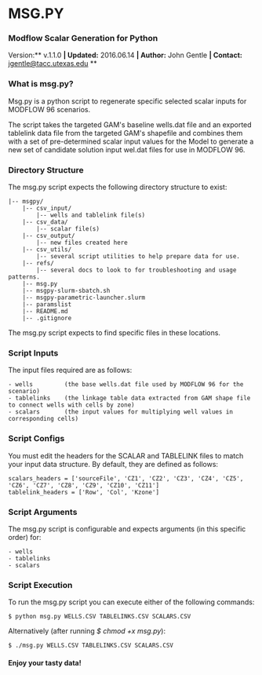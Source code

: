 # MSG.PY 
### Modflow Scalar Generation for Python

Version:** v.1.1.0 **| 
Updated:** 2016.06.14 **| 
Author:** John Gentle **| 
Contact:** jgentle@tacc.utexas.edu **


### What is msg.py?
Msg.py is a python script to regenerate specific selected scalar inputs for MODFLOW 96 scenarios.

The script takes the targeted GAM's baseline wells.dat file and an exported tablelink data file from the targeted GAM's shapefile and combines them with a set of pre-determined scalar input values for the Model to generate a new set of candidate solution input wel.dat files for use in MODFLOW 96.

### Directory Structure
The msg.py script expects the following directory structure to exist:

    |-- msgpy/
        |-- csv_input/
            |-- wells and tablelink file(s)
        |-- csv_data/
            |-- scalar file(s)
        |-- csv_output/
            |-- new files created here
        |-- csv_utils/
            |-- several script utilities to help prepare data for use.
        |-- refs/
            |-- several docs to look to for troubleshooting and usage patterns.
        |-- msg.py  
        |-- msgpy-slurm-sbatch.sh
        |-- msgpy-parametric-launcher.slurm
        |-- paramslist
        |-- README.md
        |-- .gitignore

The msg.py script expects to find specific files in these locations.

### Script Inputs
The input files required are as follows:

    - wells         (the base wells.dat file used by MODFLOW 96 for the scenario)
    - tablelinks    (the linkage table data extracted from GAM shape file to connect wells with cells by zone)
    - scalars       (the input values for multiplying well values in corresponding cells)

### Script Configs
You must edit the headers for the SCALAR and TABLELINK files to match your input data structure.
By default, they are defined as follows:

    scalars_headers = ['sourceFile', 'CZ1', 'CZ2', 'CZ3', 'CZ4', 'CZ5', 'CZ6', 'CZ7', 'CZ8', 'CZ9', 'CZ10', 'CZ11']
    tablelink_headers = ['Row', 'Col', 'Kzone']

### Script Arguments
The msg.py script is configurable and expects arguments (in this specific order) for:

    - wells
    - tablelinks
    - scalars

### Script Execution
To run the msg.py script you can execute either of the following commands:

    $ python msg.py WELLS.CSV TABLELINKS.CSV SCALARS.CSV

Alternatively (after running _$ chmod +x msg.py_):

    $ ./msg.py WELLS.CSV TABLELINKS.CSV SCALARS.CSV

#### Enjoy your tasty data!






